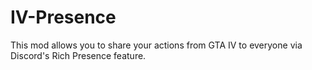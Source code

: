 # IV-Presence
This mod allows you to share your actions from GTA IV to everyone via Discord's Rich Presence feature.
